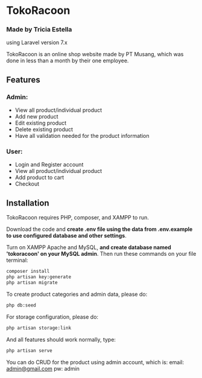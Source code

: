 # TokoRacoon
### Made by Tricia Estella
using Laravel version 7.x

TokoRacoon is an online shop website made by PT Musang, which was done in less than a month by their one employee.

## Features
### Admin:
- View all product/individual product
- Add new product
- Edit existing product
- Delete existing product
- Have all validation needed for the product information
### User:
- Login and Register account
- View all product/individual product
- Add product to cart
- Checkout


## Installation

TokoRacoon requires PHP, composer, and XAMPP to run.

Download the code and **create .env file using the data from .env.example to use configured database and other settings**.

Turn on XAMPP Apache and MySQL, **and create database named 'tokoracoon' on your MySQL admin**. Then run these commands on your file terminal:

```sh
composer install
php artisan key:generate
php artisan migrate
```

To create product categories and admin data, please do:
```sh
php db:seed
```

For storage configuration, please do:

```sh
php artisan storage:link
```

And all features should work normally, type:

```sh
php artisan serve
```

You can do CRUD for the product using admin account, which is:
email: admin@gmail.com
pw: admin

